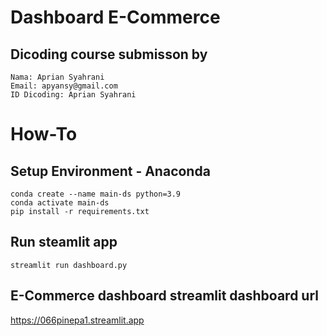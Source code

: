 # Dashboard E-Commerce

## Dicoding course submisson by
    Nama: Aprian Syahrani
    Email: apyansy@gmail.com
    ID Dicoding: Aprian Syahrani

# How-To

## Setup Environment - Anaconda
```
conda create --name main-ds python=3.9
conda activate main-ds
pip install -r requirements.txt
```

## Run steamlit app
```
streamlit run dashboard.py
```
## E-Commerce dashboard streamlit dashboard url

<https://066pinepa1.streamlit.app>

